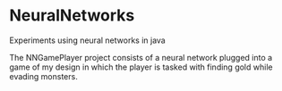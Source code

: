# NeuralNetworks
Experiments using neural networks in java

The NNGamePlayer project consists of a neural network plugged into a game of my design in which the player is tasked with finding gold while evading monsters.